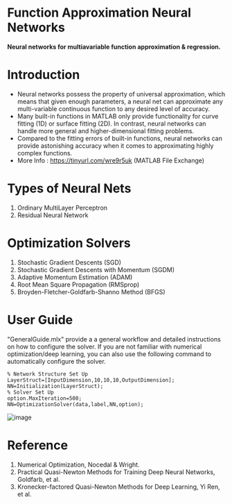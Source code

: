 # Function Approximation Neural Networks
**Neural networks for multiavariable function approximation & regression.**
# Introduction
* Neural networks possess the property of universal approximation, which means that given enough parameters, a neural net can approximate any multi-variable continuous function to any desired level of accuracy.
* Many built-in functions in MATLAB only provide functionality for curve fitting (1D) or surface fitting (2D). In contrast, neural networks can handle more general and higher-dimensional fitting problems. 
* Compared to the fitting errors of built-in functions, neural networks can provide astonishing accuracy when it comes to approximating highly complex functions.
* More Info : https://tinyurl.com/wre9r5uk 
(MATLAB File Exchange)
# Types of Neural Nets
 1. Ordinary MultiLayer Perceptron 
 2. Residual Neural Network
# Optimization Solvers
 1. Stochastic Gradient Descents (SGD)
 2. Stochastic Gradient Descents with Momentum (SGDM)
 3. Adaptive Momentum Estimation (ADAM)
 4. Root Mean Square Propagation (RMSprop)
 5. Broyden-Fletcher-Goldfarb-Shanno Method (BFGS)
# User Guide
"GeneralGuide.mlx" provide a a general workflow and detailed instructions on how to configure the solver.
If you are not familiar with numerical optimization/deep learning, you can also use the following command to automatically configure the solver.
```
% Network Structure Set Up
LayerStruct=[InputDimension,10,10,10,OutputDimension];
NN=Initialization(LayerStruct);
% Solver Set Up
option.MaxIteration=500;
NN=OptimizationSolver(data,label,NN,option);
```
![image](https://github.com/s0422038/Function-Approximation-Neural-Networks/assets/111946393/d9f411dc-158c-4dfb-bbca-08b46453df77)

# Reference
 1. Numerical Optimization, Nocedal & Wright.
 2. Practical Quasi-Newton Methods for Training Deep Neural Networks, Goldfarb, et al.
 3. Kronecker-factored Quasi-Newton Methods for Deep Learning, Yi Ren, et al.
